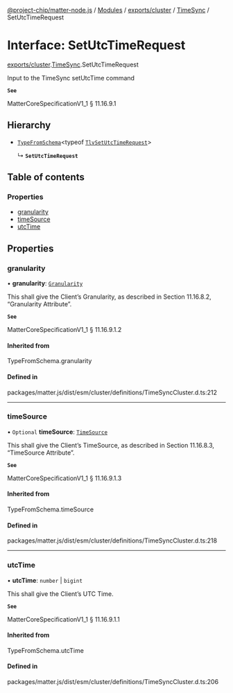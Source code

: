 [@project-chip/matter-node.js](../README.md) / [Modules](../modules.md) / [exports/cluster](../modules/exports_cluster.md) / [TimeSync](../modules/exports_cluster.TimeSync.md) / SetUtcTimeRequest

# Interface: SetUtcTimeRequest

[exports/cluster](../modules/exports_cluster.md).[TimeSync](../modules/exports_cluster.TimeSync.md).SetUtcTimeRequest

Input to the TimeSync setUtcTime command

**`See`**

MatterCoreSpecificationV1_1 § 11.16.9.1

## Hierarchy

- [`TypeFromSchema`](../modules/exports_tlv.md#typefromschema)\<typeof [`TlvSetUtcTimeRequest`](../modules/exports_cluster.TimeSync.md#tlvsetutctimerequest)\>

  ↳ **`SetUtcTimeRequest`**

## Table of contents

### Properties

- [granularity](exports_cluster.TimeSync.SetUtcTimeRequest.md#granularity)
- [timeSource](exports_cluster.TimeSync.SetUtcTimeRequest.md#timesource)
- [utcTime](exports_cluster.TimeSync.SetUtcTimeRequest.md#utctime)

## Properties

### granularity

• **granularity**: [`Granularity`](../enums/exports_cluster.TimeSync.Granularity.md)

This shall give the Client’s Granularity, as described in Section 11.16.8.2, “Granularity Attribute”.

**`See`**

MatterCoreSpecificationV1_1 § 11.16.9.1.2

#### Inherited from

TypeFromSchema.granularity

#### Defined in

packages/matter.js/dist/esm/cluster/definitions/TimeSyncCluster.d.ts:212

___

### timeSource

• `Optional` **timeSource**: [`TimeSource`](../enums/exports_cluster.TimeSync.TimeSource.md)

This shall give the Client’s TimeSource, as described in Section 11.16.8.3, “TimeSource Attribute”.

**`See`**

MatterCoreSpecificationV1_1 § 11.16.9.1.3

#### Inherited from

TypeFromSchema.timeSource

#### Defined in

packages/matter.js/dist/esm/cluster/definitions/TimeSyncCluster.d.ts:218

___

### utcTime

• **utcTime**: `number` \| `bigint`

This shall give the Client’s UTC Time.

**`See`**

MatterCoreSpecificationV1_1 § 11.16.9.1.1

#### Inherited from

TypeFromSchema.utcTime

#### Defined in

packages/matter.js/dist/esm/cluster/definitions/TimeSyncCluster.d.ts:206
